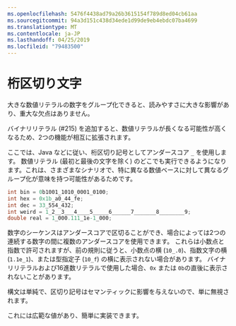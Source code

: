 ```yaml
---
ms.openlocfilehash: 5476f4438ad79a26b3615154f789d8ed04cb61aa
ms.sourcegitcommit: 94a3d151c438d34ede1d99de9eb4ebdc07ba4699
ms.translationtype: MT
ms.contentlocale: ja-JP
ms.lasthandoff: 04/25/2019
ms.locfileid: "79483500"
---
```

# <a name="digit-separators"></a>桁区切り文字

大きな数値リテラルの数字をグループ化できると、読みやすさに大きな影響があり、重大な欠点はありません。 

バイナリリテラル (#215) を追加すると、数値リテラルが長くなる可能性が高くなるため、2つの機能が相互に拡張されます。 

ここでは、Java などに従い、桁区切り記号としてアンダースコア `_` を使用します。 数値リテラル (最初と最後の文字を除く) のどこでも実行できるようになります。これは、さまざまなシナリオで、特に異なる数値ベースに対して異なるグループ化が意味を持つ可能性があるためです。

```csharp
int bin = 0b1001_1010_0001_0100;
int hex = 0x1b_a0_44_fe;
int dec = 33_554_432;
int weird = 1_2__3___4____5_____6______7_______8________9;
double real = 1_000.111_1e-1_000;
```

数字のシーケンスはアンダースコアで区切ることができ、場合によっては2つの連続する数字の間に複数のアンダースコアを使用できます。 これらは小数点と指数で許可されますが、前の規則に従うと、小数点の横 (`10_.0`)、指数文字の横 (`1.1e_1`)、または型指定子 (`10_f`) の横に表示されない場合があります。 バイナリリテラルおよび16進数リテラルで使用した場合、`0x` または `0b`の直後に表示されないことがあります。

構文は単純で、区切り記号はセマンティックに影響を与えないので、単に無視されます。

これには広範な値があり、簡単に実装できます。
